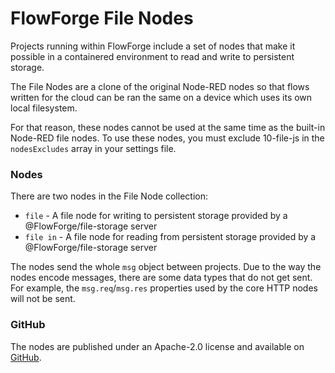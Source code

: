 # FlowForge File Nodes

Projects running within FlowForge include a set of nodes that make it possible
in a containered environment to read and write to persistent storage.

The File Nodes are a clone of the original Node-RED nodes so that flows written
for the cloud can be ran the same on a device which uses its own local filesystem.

For that reason, these nodes cannot be used at the same time as the built-in 
Node-RED file nodes. To use these nodes, you must exclude 10-file-js in the 
`nodesExcludes` array in your settings file.


### Nodes

There are two nodes in the File Node collection:

- `file` - A file node for writing to persistent storage provided by a @FlowForge/file-storage server
- `file in` - A file node for reading from persistent storage provided by a @FlowForge/file-storage server

The nodes send the whole `msg` object between projects. Due to the way the nodes
encode messages, there are some data types that do not get sent. For example,
the `msg.req`/`msg.res` properties used by the core HTTP nodes will not be sent.


### GitHub

The nodes are published under an Apache-2.0 license and available on [GitHub](https://github.com/flowforge/flowforge-nr-file-nodes).
